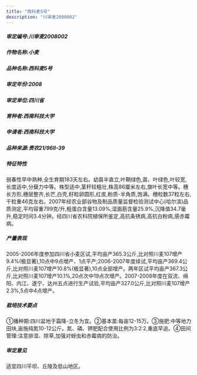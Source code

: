 ```yaml
---
title: "西科麦5号"
description: "川审麦2008002"
---
```

##### 审定编号:川审麦2008002

##### 作物名称:小麦

##### 品种名称:西科麦5号

##### 审定年份:2008

##### 审定单位:四川省

##### 育种者:西南科技大学

##### 申请者:西南科技大学

##### 品种来源:贵农21/96Ⅱ-39

##### 特征特性
弱春性早中熟种,全生育期183天左右。幼苗半直立,叶鞘绿色,苗、叶绿色,叶较宽,长度适中,分蘖力中等。株型适中,茎秆较粗壮,株高86厘米左右,旗叶长宽中等。穗长方形,穗层整齐,长芒,白壳,籽粒卵圆形,红皮,粉质-半角质,饱满。穗粒数37粒左右,千粒重46克左右。2007年经农业部谷物及制品质量监督检验测试中心(哈尔滨)品质测定,平均容重799克/升,粗蛋白含量13.09%,湿面筋含量25.9%,沉降值34.7毫升,稳定时间3.4分钟。经四川省农科院植保所鉴定,高抗条锈病,高抗白粉病,感赤霉病。

##### 产量表现
2005-2006年度参加四川省小麦区试,平均亩产365.3公斤,比对照川麦107增产9.4%(极显著),10点中9点增产、1点平产;2006-2007年度续试,平均亩产369.4公斤,比对照川麦107增产10.8%(极显著),10点全部增产。两年区试平均亩产367.3公斤,比对照川麦107增产10.1%,20点次中19点次增产。2007-2008年度在双流、绵阳、内江、遂宁、达州五点进行生产试验,平均亩产327.0公斤,比对照川麦107增产2.3%,5点中4点增产。

##### 栽培技术要点
①播种期:四川盆地于霜降-立冬为宜。②基本苗:每亩12-15万。③施肥:中等地力田块,亩施纯氮10-12公斤。氮、磷、钾肥配合使用比例为3:2:2,重底早追。④田间管理:注意排湿、除草,加强对蚜虫和赤霉病的防治。

##### 审定意见
适宜四川平坝、丘陵及低山地区。
